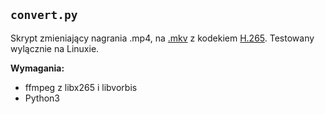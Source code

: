 ## `convert.py`

Skrypt zmieniający nagrania .mp4, na [.mkv](https://en.wikipedia.org/wiki/Matroska) z kodekiem [H.265](https://en.wikipedia.org/wiki/High_Efficiency_Video_Coding). Testowany wylącznie na Linuxie.

__Wymagania:__
* ffmpeg z libx265 i libvorbis
* Python3
